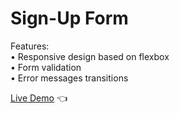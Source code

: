 # Sign-Up Form

Features:<br>
• Responsive design based on flexbox<br>
• Form validation<br>
• Error messages transitions

[Live Demo](https://mariuszciaston.github.io/Sign-Up_Form/) :point_left:
